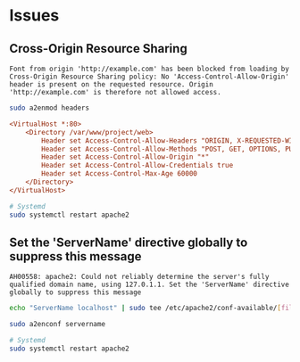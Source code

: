 # Issues

## Cross-Origin Resource Sharing

```log
Font from origin 'http://example.com' has been blocked from loading by Cross-Origin Resource Sharing policy: No 'Access-Control-Allow-Origin' header is present on the requested resource. Origin 'http://example.com' is therefore not allowed access.
```

```sh
sudo a2enmod headers
```

```ini
<VirtualHost *:80>
    <Directory /var/www/project/web>
        Header set Access-Control-Allow-Headers "ORIGIN, X-REQUESTED-WITH, CONTENT-TYPE"
        Header set Access-Control-Allow-Methods "POST, GET, OPTIONS, PUT, DELETE"
        Header set Access-Control-Allow-Origin "*"
        Header set Access-Control-Allow-Credentials true
        Header set Access-Control-Max-Age 60000
    </Directory>
</VirtualHost>
```

```sh
# Systemd
sudo systemctl restart apache2
```

## Set the 'ServerName' directive globally to suppress this message

```log
AH00558: apache2: Could not reliably determine the server's fully qualified domain name, using 127.0.1.1. Set the 'ServerName' directive globally to suppress this message
```

```sh
echo "ServerName localhost" | sudo tee /etc/apache2/conf-available/[filename].conf
```

```sh
sudo a2enconf servername
```

```sh
# Systemd
sudo systemctl restart apache2
```

